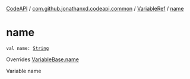 [CodeAPI](../../index.md) / [com.github.jonathanxd.codeapi.common](../index.md) / [VariableRef](index.md) / [name](.)

# name

`val name: `[`String`](https://kotlinlang.org/api/latest/jvm/stdlib/kotlin/-string/index.html)

Overrides [VariableBase.name](../../com.github.jonathanxd.codeapi.base/-variable-base/name.md)

Variable name

